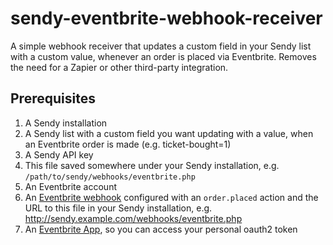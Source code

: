 # sendy-eventbrite-webhook-receiver
A simple webhook receiver that updates a custom field in your Sendy list with a custom value, whenever an order is placed via Eventbrite. Removes the need for a Zapier or other third-party integration.

## Prerequisites

 1. A Sendy installation
 2. A Sendy list with a custom field you want updating with a value, when an Eventbrite order is made (e.g. ticket-bought=1)
 3. A Sendy API key
 4. This file saved somewhere under your Sendy installation, e.g. `/path/to/sendy/webhooks/eventbrite.php`
 5. An Eventbrite account
 6. An [Eventbrite webhook](https://www.eventbrite.co.uk/myaccount/webhooks/) configured with an `order.placed` action and the URL to this file in your Sendy installation, e.g. http://sendy.example.com/webhooks/eventbrite.php
 7. An [Eventbrite App](https://www.eventbrite.co.uk/myaccount/apps/), so you can access your personal oauth2 token
